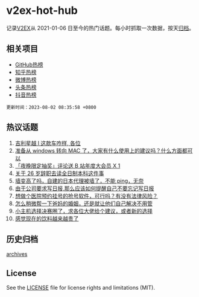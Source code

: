 # v2ex-hot-hub

 记录[V2EX](https://www.v2ex.com/)从 2021-01-06 日至今的热门话题。每小时抓取一次数据，按天[归档](archives)。
 
 ## 相关项目

- [GitHub热榜](https://github.com/snaildev/github-hot-hub)
- [知乎热榜](https://github.com/snaildev/zhihu-hot-hub)
- [微博热榜](https://github.com/snaildev/weibo-hot-hub)
- [头条热榜](https://github.com/snaildev/toutiao-hot-hub)
- [抖音热榜](https://github.com/snaildev/douyin-hot-hub)


 `更新时间：2023-08-02 08:35:58 +0800`

## 热议话题

1. [吉利星越 l 这款车咋样, 各位](https://www.v2ex.com/t/961403)
1. [准备从 windows 转向 MAC 了，大家有什么使用上的建议吗？什么方面都可以](https://www.v2ex.com/t/961440)
1. [「夜晚限定抽奖」评论送 B 站年度大会员 X 1](https://www.v2ex.com/t/961623)
1. [关于 26 岁辞职去读全日制本科这件事](https://www.v2ex.com/t/961586)
1. [墙变高了吗，自建的日本代理被墙了，不能 ping，无奈](https://www.v2ex.com/t/961411)
1. [由于公司要求写日报,那么应该如何提醒自己不要忘记写日报](https://www.v2ex.com/t/961556)
1. [想做个医院预约挂号的抢号软件，可行吗？有没有法律风险？](https://www.v2ex.com/t/961396)
1. [怎么稍微帮一下爸妈的婚姻，还是就让他们自己解决不用管](https://www.v2ex.com/t/961464)
1. [小主机选择决赛圈了，求各位大佬给个建议，或者新的选择](https://www.v2ex.com/t/961439)
1. [感觉现在的饮料越来越贵了](https://www.v2ex.com/t/961451)

## 历史归档

[archives](archives)

## License

See the [LICENSE](LICENSE) file for license rights and limitations (MIT).
